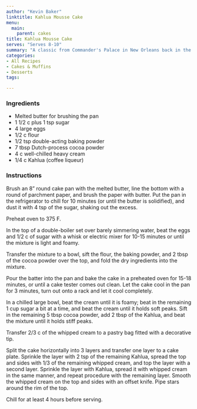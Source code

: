 ```yaml
---
author: "Kevin Baker"
linktitle: Kahlua Mousse Cake
menu:
  main:
    parent: cakes
title: Kahlua Mousse Cake
serves: "Serves 8-10"
summary: "A classic from Commander's Palace in New Orleans back in the 80s."
categories:
- All Recipes
- Cakes & Muffins
- Desserts
tags:

---
```


### Ingredients

<div class="ingredient-list">

* Melted butter for brushing the pan
* 1 1/2 c plus 1 tsp sugar
* 4 large eggs
* 1/2 c flour
* 1/2 tsp double-acting baking powder
* 7 tbsp Dutch-process cocoa powder
* 4 c well-chilled heavy cream
* 1/4 c Kahlua (coffee liqueur)

</div>

### Instructions
Brush an 8” round cake pan with the melted butter, line the bottom with a round of parchment paper, and brush the paper with butter. Put the pan in the refrigerator to chill for 10 minutes (or until the butter is solidified), and dust it with 4 tsp of the sugar, shaking out the excess.

Preheat oven to 375 F.

In the top of a double-boiler set over barely simmering water, beat the eggs and 1/2 c of sugar with a whisk or electric mixer for 10-15 minutes or until the mixture is light and foamy.

Transfer the mixture to a bowl, sift the flour, the baking powder, and 2 tbsp of the cocoa powder over the top, and fold the dry ingredients into the mixture. 

Pour the batter into the pan and bake the cake in a preheated oven for 15-18 minutes, or until a cake tester comes out clean.  Let the cake cool in the pan for 3 minutes, turn out onto a rack and let it cool completely.

In a chilled large bowl, beat the cream until it is foamy; beat in the remaining 1 cup sugar a bit at a time, and beat the cream until it holds soft peaks. Sift in the remaining 5 tbsp cocoa powder, add 2 tbsp of the Kahlua, and beat the mixture until it holds stiff peaks.

Transfer 2/3 c of the whipped cream to a pastry bag fitted with a decorative tip.

Split the cake horizontally into 3 layers and transfer one layer to a cake plate. Sprinkle the layer with 2 tsp of the remaining Kahlua, spread the top and sides with 1/3 of the remaining whipped cream, and top the layer with a second layer. Sprinkle the layer with Kahlua, spread it with whipped cream in the same manner, and repeat procedure with the remaining layer. Smooth the whipped cream on the top and sides with an offset knife. Pipe stars around the rim of the top.

Chill for at least 4 hours before serving.